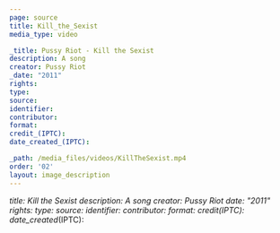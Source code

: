 ```yaml
---
page: source
title: Kill_the_Sexist
media_type: video

_title: Pussy Riot - Kill the Sexist
description: A song
creator: Pussy Riot
_date: "2011"
rights: 
type: 
source:
identifier:
contributor:
format:
credit_(IPTC):
date_created_(IPTC):

_path: /media_files/videos/KillTheSexist.mp4
order: '02'
layout: image_description
---
```


_title: Kill the Sexist
description: A song
creator: Pussy Riot
_date: "2011"
rights: 
type: 
source:
identifier:
contributor:
format:
credit_(IPTC):
date_created_(IPTC):